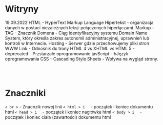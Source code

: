 # Witryny
19.09.2022
HTML - HyperText Markup Language
Hipertekst -  organizacja danych w postaci niezależnych leksji połączonych hiperłączami.
Markup - TAG - Znacznik
Domena - Ciąg identyfikacyjny systemu Domain Name System, który określa zakres autonomii administracyjnej, uprawnień lub kontroli w Internecie.
Hosting - Serwer gdzie przechowujemy pliki stron WWW
Link - Odnośnik do trony 
HTML 4 vs XHTML vs HTML 5 - 
deprecated - Przstarzałe oprogramowanie
javScript - hJęzyk oprogramowania 
CSS - Cascading Style Sheets - Wpływa na wygląd strony. 

<br><br> 
<h1>Znaczniki</h1>
<code>< br ></code> - Znacnzik nowej linii
<code>< html > i </ html > </code> - początek i koniec dokumentu html
<code>< head > i </ head > </code> - początek i koniec nagłówka html
<code>< body > i </ body > </code> - początek i koniec ciała (zawartości) dokumentu html
